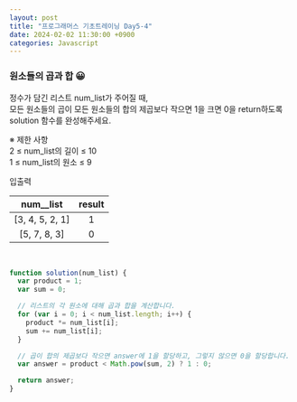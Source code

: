 ```yaml
---
layout: post
title: "프로그래머스 기초트레이닝 Day5-4"
date: 2024-02-02 11:30:00 +0900
categories: Javascript
---
```


### 원소들의 곱과 합 😀

정수가 담긴 리스트 num_list가 주어질 때, <br>
모든 원소들의 곱이 모든 원소들의 합의 제곱보다 작으면 1을 크면 0을 return하도록 solution 함수를 완성해주세요.<br>

※ 제한 사항<br>
2 ≤ num_list의 길이 ≤ 10<br>
1 ≤ num_list의 원소 ≤ 9<br>

입출력 <br>

|num\_\_list|result|
|:---:|:---:|
|[3, 4, 5, 2, 1]|1|
|[5, 7, 8, 3]|0|

<br>

```javascript
function solution(num_list) {
  var product = 1;
  var sum = 0;

  // 리스트의 각 원소에 대해 곱과 합을 계산합니다.
  for (var i = 0; i < num_list.length; i++) {
    product *= num_list[i];
    sum += num_list[i];
  }

  // 곱이 합의 제곱보다 작으면 answer에 1을 할당하고, 그렇지 않으면 0을 할당합니다.
  var answer = product < Math.pow(sum, 2) ? 1 : 0;

  return answer;
}
```
